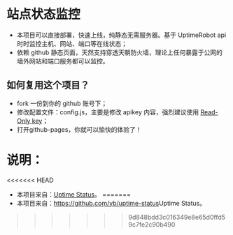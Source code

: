 # 站点状态监控
- 本项目可以直接部署，快速上线，纯静态无需服务器。基于 UptimeRobot api 时时监控主机、网站、端口等在线状态；  
- 依赖 github 静态页面，天然支持穿透天朝防火墙，理论上任何暴露于公网的墙外网站和端口服务都可以监控。  

## 如何复用这个项目？  
- fork 一份到你的 github 账号下；  
- 修改配置文件：config.js，主要是修改 apikey 内容，强烈建议使用 <a href="https://uptimerobot.com/dashboard#mySettings">Read-Only key</a>；
- 打开github-pages，你就可以愉快的体验了！



# 说明：
<<<<<<< HEAD
- 本项目来自：<a href="https://github.com/yb/uptime-status">Uptime Status</a>。
=======
- 本项目来自：<https://github.com/yb/uptime-status>Uptime Status</a>。
>>>>>>> 9d848bdd3c016349e8e65d0ffd59c7fe2c90b490

